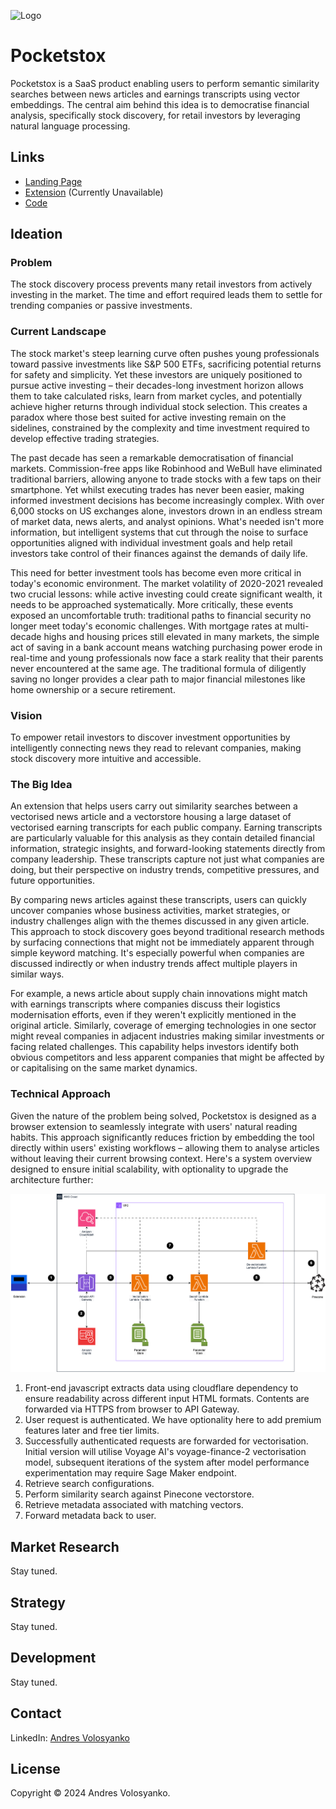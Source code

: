 ![Logo](Extension/images/icon-48.png)

# Pocketstox

Pocketstox is a SaaS product enabling users to perform semantic similarity searches between news articles and earnings transcripts using vector embeddings. The central aim behind this idea is to democratise financial analysis, specifically stock discovery, for retail investors by leveraging natural language processing.


## Links

- [Landing Page](https://www.pocketstox.com/)
- [Extension](https://www.pocketstox.com/) (Currently Unavailable)
- [Code](https://github.com/avolosyanko/pocketstox/tree/main/Extension)


## Ideation

### Problem

The stock discovery process prevents many retail investors from actively investing in the market. The time and effort required leads them to settle for trending companies or passive investments.

### Current Landscape

The stock market's steep learning curve often pushes young professionals toward passive investments like S&P 500 ETFs, sacrificing potential returns for safety and simplicity. Yet these investors are uniquely positioned to pursue active investing – their decades-long investment horizon allows them to take calculated risks, learn from market cycles, and potentially achieve higher returns through individual stock selection. This creates a paradox where those best suited for active investing remain on the sidelines, constrained by the complexity and time investment required to develop effective trading strategies.

The past decade has seen a remarkable democratisation of financial markets. Commission-free apps like Robinhood and WeBull have eliminated traditional barriers, allowing anyone to trade stocks with a few taps on their smartphone. Yet whilst executing trades has never been easier, making informed investment decisions has become increasingly complex. With over 6,000 stocks on US exchanges alone, investors drown in an endless stream of market data, news alerts, and analyst opinions. What's needed isn't more information, but intelligent systems that cut through the noise to surface opportunities aligned with individual investment goals and help retail investors take control of their finances against the demands of daily life.

This need for better investment tools has become even more critical in today's economic environment. The market volatility of 2020-2021 revealed two crucial lessons: while active investing could create significant wealth, it needs to be approached systematically. More critically, these events exposed an uncomfortable truth: traditional paths to financial security no longer meet today's economic challenges. With mortgage rates at multi-decade highs and housing prices still elevated in many markets, the simple act of saving in a bank account means watching purchasing power erode in real-time and young professionals now face a stark reality that their parents never encountered at the same age. The traditional formula of diligently saving no longer provides a clear path to major financial milestones like home ownership or a secure retirement.

### Vision

To empower retail investors to discover investment opportunities by intelligently connecting news they read to relevant companies, making stock discovery more intuitive and accessible.

### The Big Idea

An extension that helps users carry out similarity searches between a vectorised news article and a vectorstore housing a large dataset of vectorised earning transcripts for each public company. Earning transcripts are particularly valuable for this analysis as they contain detailed financial information, strategic insights, and forward-looking statements directly from company leadership. These transcripts capture not just what companies are doing, but their perspective on industry trends, competitive pressures, and future opportunities.

By comparing news articles against these transcripts, users can quickly uncover companies whose business activities, market strategies, or industry challenges align with the themes discussed in any given article. This approach to stock discovery goes beyond traditional research methods by surfacing connections that might not be immediately apparent through simple keyword matching. It's especially powerful when companies are discussed indirectly or when industry trends affect multiple players in similar ways.

For example, a news article about supply chain innovations might match with earnings transcripts where companies discuss their logistics modernisation efforts, even if they weren't explicitly mentioned in the original article. Similarly, coverage of emerging technologies in one sector might reveal companies in adjacent industries making similar investments or facing related challenges. This capability helps investors identify both obvious competitors and less apparent companies that might be affected by or capitalising on the same market dynamics.

### Technical Approach

Given the nature of the problem being solved, Pocketstox is designed as a browser extension to seamlessly integrate with users' natural reading habits. This approach significantly reduces friction by embedding the tool directly within users' existing workflows – allowing them to analyse articles without leaving their current browsing context. Here's a system overview designed to ensure initial scalability, with optionality to upgrade the architecture further:

![Logo](Extension/images/architecture_diagram.png)

1. Front-end javascript extracts data using cloudflare dependency to ensure readability across different input HTML formats. Contents are forwarded via HTTPS from browser to API Gateway.
2. User request is authenticated. We have optionality here to add premium features later and free tier limits.
3. Successfully authenticated requests are forwarded for vectorisation. Initial version will utilise Voyage AI's voyage-finance-2 vectorisation model, subsequent iterations of the system after model performance experimentation may require Sage Maker endpoint.
4. Retrieve search configurations.
5. Perform similarity search against Pinecone vectorstore.
6. Retrieve metadata associated with matching vectors.
7. Forward metadata back to user.


## Market Research
Stay tuned.


## Strategy
Stay tuned.


## Development
Stay tuned.


## Contact
LinkedIn: [Andres Volosyanko](https://www.linkedin.com/in/andresvolosyanko/)


## License
Copyright © 2024 Andres Volosyanko.